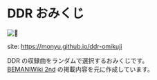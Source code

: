 # DDR おみくじ

![💃](https://github.com/MoNyU/ddr-omikuji/workflows/github%20pages/badge.svg)

site: https://monyu.github.io/ddr-omikuji

DDR の収録曲をランダムで選択するおみくじです。  
[BEMANIWiki 2nd](https://bemaniwiki.com/index.php?DanceDanceRevolution%20A20) の掲載内容を元に作成しています。
